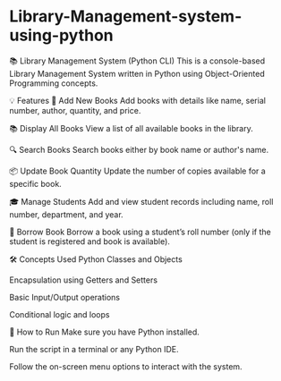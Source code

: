 # Library-Management-system-using-python
📚 Library Management System (Python CLI)
This is a console-based Library Management System written in Python using Object-Oriented Programming concepts.

💡 Features
📘 Add New Books
Add books with details like name, serial number, author, quantity, and price.

📚 Display All Books
View a list of all available books in the library.

🔍 Search Books
Search books either by book name or author's name.

📦 Update Book Quantity
Update the number of copies available for a specific book.

🎓 Manage Students
Add and view student records including name, roll number, department, and year.

📖 Borrow Book
Borrow a book using a student’s roll number (only if the student is registered and book is available).

🛠️ Concepts Used
Python Classes and Objects

Encapsulation using Getters and Setters

Basic Input/Output operations

Conditional logic and loops

📌 How to Run
Make sure you have Python installed.

Run the script in a terminal or any Python IDE.

Follow the on-screen menu options to interact with the system.
